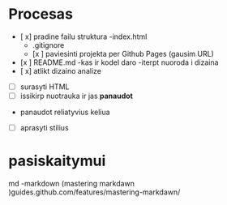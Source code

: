 # Procesas

- [ x] pradine failu struktura
-index.html
  - .gitignore
  - [x ] paviesinti projekta per Github Pages (gausim URL)
- [x ] README.md
  -kas ir kodel daro
-iterpt nuoroda i dizaina
- [ x] atlikt dizaino analize
- [ ] surasyti HTML
- [ ] issikirp nuotrauka ir jas **panaudot**
 - panaudot reliatyvius keliua
- [ ] aprasyti stilius

# pasiskaitymui

md -markdown (mastering markdawn
)guides.github.com/features/mastering-markdawn/
